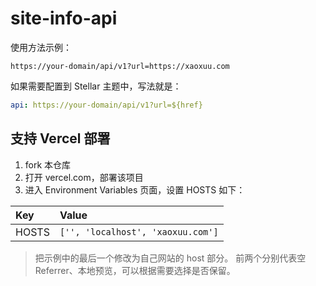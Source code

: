 # site-info-api

使用方法示例：

```
https://your-domain/api/v1?url=https://xaoxuu.com
```

如果需要配置到 Stellar 主题中，写法就是：

```yaml
api: https://your-domain/api/v1?url=${href}
```

## 支持 Vercel 部署

1. fork 本仓库
2. 打开 vercel.com，部署该项目
3. 进入 Environment Variables 页面，设置 HOSTS 如下：

| Key | Value |
| :-- | :-- |
| HOSTS | `['', 'localhost', 'xaoxuu.com']` |

> 把示例中的最后一个修改为自己网站的 host 部分。
> 前两个分别代表空 Referrer、本地预览，可以根据需要选择是否保留。
